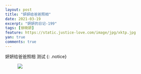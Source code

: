 ```yaml
---
layout: post
title: "妍妍给爸爸照相"
date: 2021-03-19
excerpt: "妍妍的日记-199"
tags: [徐晓妍]
feature: https://static.justice-love.com/image/jpg/xktp.jpg
yan: true
comments: true
---
```

妍妍给爸爸照相
测试
{: .notice}
<figure>
    <img src="{{ site.staticUrl }}/yanyan/image/yanyangeibabapaizhao1.jpg" />
</figure>

